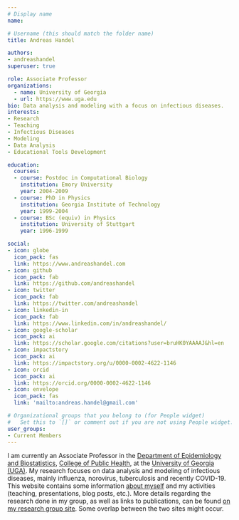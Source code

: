 ```yaml
---
# Display name
name: 

# Username (this should match the folder name)
title: Andreas Handel

authors:
- andreashandel
superuser: true

role: Associate Professor
organizations:
  - name: University of Georgia 
  - url: https://www.uga.edu
bio: Data analysis and modeling with a focus on infectious diseases.  
interests:
- Research
- Teaching
- Infectious Diseases 
- Modeling
- Data Analysis
- Educational Tools Development

education:
  courses:
  - course: Postdoc in Computational Biology
    institution: Emory University
    year: 2004-2009
  - course: PhD in Physics
    institution: Georgia Institute of Technology
    year: 1999-2004
  - course: BSc (equiv) in Physics
    institution: University of Stuttgart
    year: 1996-1999

social:
- icon: globe
  icon_pack: fas
  link: https://www.andreashandel.com
- icon: github
  icon_pack: fab
  link: https://github.com/andreashandel
- icon: twitter
  icon_pack: fab
  link: https://twitter.com/andreashandel
- icon: linkedin-in
  icon_pack: fab
  link: https://www.linkedin.com/in/andreashandel/
- icon: google-scholar
  icon_pack: ai
  link: https://scholar.google.com/citations?user=bruHK0YAAAAJ&hl=en
- icon: impactstory
  icon_pack: ai
  link: https://impactstory.org/u/0000-0002-4622-1146
- icon: orcid
  icon_pack: ai
  link: https://orcid.org/0000-0002-4622-1146
- icon: envelope
  icon_pack: fas
  link: 'mailto:andreas.handel@gmail.com'  

# Organizational groups that you belong to (for People widget)
#   Set this to `[]` or comment out if you are not using People widget.  
user_groups:
- Current Members
---
```


I am currently an Associate Professor in the [Department of Epidemiology and Biostatistics](https://publichealth.uga.edu/departments/epidemiology-biostatistics/),
[College of Public Health](https://www.publichealth.uga.edu/), at the [University of Georgia (UGA)](https://www.uga.edu/). 
My research focuses on data analysis and modeling of infectious diseases, mainly influenza, norovirus, tuberculosis and recently COVID-19. 
This website contains some information [about myself](/aboutme/) and my activities (teaching, presentations, blog posts, etc.). 
More details regarding the research done in my group, as well as links to publications, can be found [on my research group site](https://handelgroup.uga.edu/). 
Some overlap between the two sites might occur.




